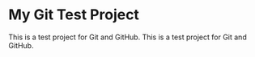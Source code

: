 # My Git Test Project
This is a test project for Git and GitHub.
This is a test project for Git and GitHub.
